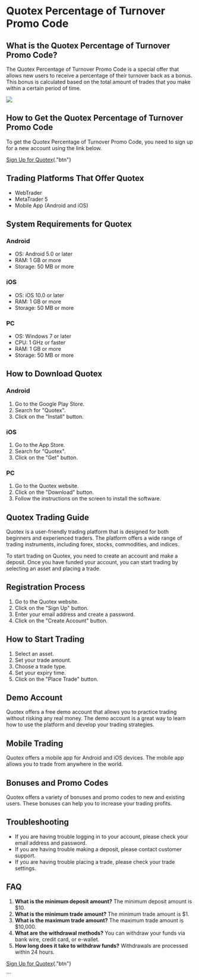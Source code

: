 # Quotex Percentage of Turnover Promo Code

## What is the Quotex Percentage of Turnover Promo Code?

The Quotex Percentage of Turnover Promo Code is a special offer that
allows new users to receive a percentage of their turnover back as a
bonus. This bonus is calculated based on the total amount of trades that
you make within a certain period of time.

[![](https://static.quotex.io/files/4_en/300_250.jpg)](https://traff.sbs/brokerqxlid)

## How to Get the Quotex Percentage of Turnover Promo Code

To get the Quotex Percentage of Turnover Promo Code, you need to sign up
for a new account using the link below.

[Sign Up for
Quotex](\%22https://traff.sbs/brokerqxsignup\%22){."btn"}

## Trading Platforms That Offer Quotex

-   WebTrader
-   MetaTrader 5
-   Mobile App (Android and iOS)

## System Requirements for Quotex

### Android

-   OS: Android 5.0 or later
-   RAM: 1 GB or more
-   Storage: 50 MB or more

### iOS

-   OS: iOS 10.0 or later
-   RAM: 1 GB or more
-   Storage: 50 MB or more

### PC

-   OS: Windows 7 or later
-   CPU: 1 GHz or faster
-   RAM: 1 GB or more
-   Storage: 50 MB or more

## How to Download Quotex

### Android

1.  Go to the Google Play Store.
2.  Search for "Quotex".
3.  Click on the "Install" button.

### iOS

1.  Go to the App Store.
2.  Search for "Quotex".
3.  Click on the "Get" button.

### PC

1.  Go to the Quotex website.
2.  Click on the "Download" button.
3.  Follow the instructions on the screen to install the software.

## Quotex Trading Guide

Quotex is a user-friendly trading platform that is designed for both
beginners and experienced traders. The platform offers a wide range of
trading instruments, including forex, stocks, commodities, and indices.

To start trading on Quotex, you need to create an account and make a
deposit. Once you have funded your account, you can start trading by
selecting an asset and placing a trade.

## Registration Process

1.  Go to the Quotex website.
2.  Click on the "Sign Up" button.
3.  Enter your email address and create a password.
4.  Click on the "Create Account" button.

## How to Start Trading

1.  Select an asset.
2.  Set your trade amount.
3.  Choose a trade type.
4.  Set your expiry time.
5.  Click on the "Place Trade" button.

## Demo Account

Quotex offers a free demo account that allows you to practice trading
without risking any real money. The demo account is a great way to learn
how to use the platform and develop your trading strategies.

## Mobile Trading

Quotex offers a mobile app for Android and iOS devices. The mobile app
allows you to trade from anywhere in the world.

## Bonuses and Promo Codes

Quotex offers a variety of bonuses and promo codes to new and existing
users. These bonuses can help you to increase your trading profits.

## Troubleshooting

-   If you are having trouble logging in to your account, please check
    your email address and password.
-   If you are having trouble making a deposit, please contact customer
    support.
-   If you are having trouble placing a trade, please check your trade
    settings.

## FAQ

1.  **What is the minimum deposit amount?** The minimum deposit amount
    is \$10.
2.  **What is the minimum trade amount?** The minimum trade amount is
    \$1.
3.  **What is the maximum trade amount?** The maximum trade amount is
    \$10,000.
4.  **What are the withdrawal methods?** You can withdraw your funds via
    bank wire, credit card, or e-wallet.
5.  **How long does it take to withdraw funds?** Withdrawals are
    processed within 24 hours.

[Sign Up for
Quotex](\%22https://traff.sbs/brokerqxsignup\%22){."btn"}

\`\`\`

